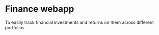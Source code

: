 # Finance webapp

To easily track financial investments and returns on them across different portfolios.

